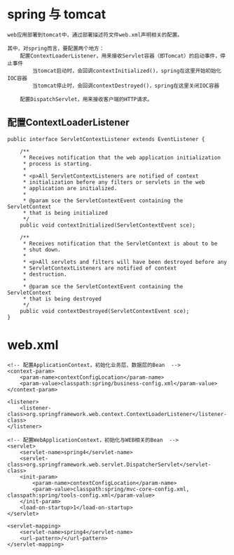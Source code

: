 # spring 与 tomcat

	web应用部署到tomcat中，通过部署描述符文件web.xml声明相关的配置。

	其中，对spring而言，要配置两个地方：
		配置ContextLoaderListener，用来接收Servlet容器（即Tomcat）的启动事件，停止事件
			当tomcat启动时，会回调contextInitialized()，spring在这里开始初始化IOC容器
			当tomcat停止时，会回调contextDestroyed()，spring在这里关闭IOC容器

		配置DispatchServlet，用来接收客户端的HTTP请求。


## 配置ContextLoaderListener
	
	public interface ServletContextListener extends EventListener {
	
	    /**
	     * Receives notification that the web application initialization
	     * process is starting.
	     *
	     * <p>All ServletContextListeners are notified of context
	     * initialization before any filters or servlets in the web
	     * application are initialized.
	     *
	     * @param sce the ServletContextEvent containing the ServletContext
	     * that is being initialized
	     */
	    public void contextInitialized(ServletContextEvent sce);
	
	    /**
	     * Receives notification that the ServletContext is about to be
	     * shut down.
	     *
	     * <p>All servlets and filters will have been destroyed before any
	     * ServletContextListeners are notified of context
	     * destruction.
	     *
	     * @param sce the ServletContextEvent containing the ServletContext
	     * that is being destroyed
	     */
	    public void contextDestroyed(ServletContextEvent sce);
	}

# web.xml
	<!-- 配置ApplicationContext，初始化业务层、数据层的Bean  -->
	<context-param>
        <param-name>contextConfigLocation</param-name>
        <param-value>classpath:spring/business-config.xml</param-value>
    </context-param>
	
	<listener>
        <listener-class>org.springframework.web.context.ContextLoaderListener</listener-class>
    </listener>

	<!-- 配置WebApplicationContext，初始化与WEB相关的Bean  -->
	<servlet>
		<servlet-name>spring4</servlet-name>
		<servlet-class>org.springframework.web.servlet.DispatcherServlet</servlet-class>
		<init-param>
			<param-name>contextConfigLocation</param-name>
			<param-value>classpath:spring/mvc-core-config.xml, classpath:spring/tools-config.xml</param-value>
		</init-param>
		<load-on-startup>1</load-on-startup>
	</servlet>

	<servlet-mapping>
		<servlet-name>spring4</servlet-name>
		<url-pattern>/</url-pattern>
	</servlet-mapping>
